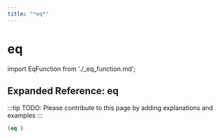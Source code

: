 ```yaml
---
title: "*eq*"
---
```


# eq

import EqFunction from './_eq_function.md';

<EqFunction />

## Expanded Reference: eq

:::tip
TODO: Please contribute to this page by adding explanations and examples
:::

```lisp
(eq )
```
